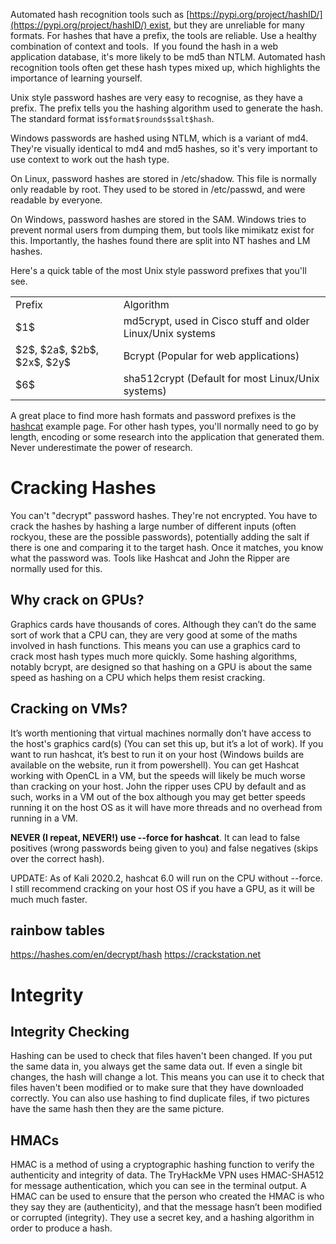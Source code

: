 Automated hash recognition tools such as [https://pypi.org/project/hashID/](https://pypi.org/project/hashID/) exist, but they are unreliable for many formats. For hashes that have a prefix, the tools are reliable. Use a healthy combination of context and tools.  If you found the hash in a web application database, it's more likely to be md5 than NTLM. Automated hash recognition tools often get these hash types mixed up, which highlights the importance of learning yourself.

Unix style password hashes are very easy to recognise, as they have a prefix. The prefix tells you the hashing algorithm used to generate the hash. The standard format is`$format$rounds$salt$hash`.

Windows passwords are hashed using NTLM, which is a variant of md4. They're visually identical to md4 and md5 hashes, so it's very important to use context to work out the hash type.

On Linux, password hashes are stored in /etc/shadow. This file is normally only readable by root. They used to be stored in /etc/passwd, and were readable by everyone.

On Windows, password hashes are stored in the SAM. Windows tries to prevent normal users from dumping them, but tools like mimikatz exist for this. Importantly, the hashes found there are split into NT hashes and LM hashes.

Here's a quick table of the most Unix style password prefixes that you'll see.

|   |   |
|---|---|
|Prefix|Algorithm|
|\$1$ |md5crypt, used in Cisco stuff and older Linux/Unix systems|
|\$2$, \$2a\$, \$2b\$, \$2x\$, \$2y\$ |Bcrypt (Popular for web applications)|
|\$6$ |sha512crypt (Default for most Linux/Unix systems)|

A great place to find more hash formats and password prefixes is the [hashcat](https://hashcat.net/wiki/doku.php?id=example_hashes) example page.
For other hash types, you'll normally need to go by length, encoding or some research into the application that generated them. Never underestimate the power of research.


# Cracking Hashes
You can't "decrypt" password hashes. They're not encrypted. You have to crack the hashes by hashing a large number of different inputs (often rockyou, these are the possible passwords), potentially adding the salt if there is one and comparing it to the target hash. Once it matches, you know what the password was. Tools like Hashcat and John the Ripper are normally used for this.

## Why crack on GPUs?

Graphics cards have thousands of cores. Although they can’t do the same sort of work that a CPU can, they are very good at some of the maths involved in hash functions. This means you can use a graphics card to crack most hash types much more quickly. Some hashing algorithms, notably bcrypt, are designed so that hashing on a GPU is about the same speed as hashing on a CPU which helps them resist cracking.

## Cracking on VMs?

It’s worth mentioning that virtual machines normally don’t have access to the host's graphics card(s) (You can set this up, but it’s a lot of work). If you want to run hashcat, it’s best to run it on your host (Windows builds are available on the website, run it from powershell). You can get Hashcat working with OpenCL in a VM, but the speeds will likely be much worse than cracking on your host. John the ripper uses CPU by default and as such, works in a VM out of the box although you may get better speeds running it on the host OS as it will have more threads and no overhead from running in a VM.

**NEVER (I repeat, NEVER!) use --force for hashcat**. It can lead to false positives (wrong passwords being given to you) and false negatives (skips over the correct hash).

UPDATE: As of Kali 2020.2, hashcat 6.0 will run on the CPU without --force. I still recommend cracking on your host OS if you have a GPU, as it will be much much faster.

## rainbow tables
https://hashes.com/en/decrypt/hash
https://crackstation.net

# Integrity
## Integrity Checking

Hashing can be used to check that files haven't been changed. If you put the same data in, you always get the same data out. If even a single bit changes, the hash will change a lot. This means you can use it to check that files haven't been modified or to make sure that they have downloaded correctly. You can also use hashing to find duplicate files, if two pictures have the same hash then they are the same picture.

## HMACs

HMAC is a method of using a cryptographic hashing function to verify the authenticity and integrity of data. The TryHackMe VPN uses HMAC-SHA512 for message authentication, which you can see in the terminal output. A HMAC can be used to ensure that the person who created the HMAC is who they say they are (authenticity), and that the message hasn’t been modified or corrupted (integrity). They use a secret key, and a hashing algorithm in order to produce a hash.